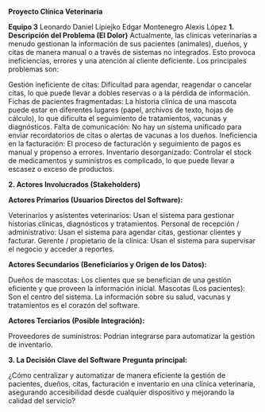 **Proyecto Clínica Veterinaria**

**Equipo 3**
Leonardo Daniel Lipiejko
Edgar Montenegro
Alexis López
**1. Descripción del Problema (El Dolor)**
Actualmente, las clínicas veterinarias a menudo gestionan la información de sus pacientes (animales), dueños, y citas 
de manera manual o a través de sistemas no integrados. Esto provoca ineficiencias, errores y una atención al cliente 
deficiente. Los principales problemas son:

Gestión ineficiente de citas: Dificultad para agendar, reagendar o cancelar citas, lo que puede llevar a dobles reservas
o a la pérdida de información.
Fichas de pacientes fragmentadas: La historia clínica de una mascota puede estar en diferentes lugares (papel, archivos 
de texto, hojas de cálculo), lo que dificulta el seguimiento de tratamientos, vacunas y diagnósticos.
Falta de comunicación: No hay un sistema unificado para enviar recordatorios de citas o alertas de vacunas a los dueños.
Ineficiencia en la facturación: El proceso de facturación y seguimiento de pagos es manual y propenso a errores.
Inventario desorganizado: Controlar el stock de medicamentos y suministros es complicado, lo que puede llevar a escasez 
o exceso de productos.

**2. Actores Involucrados (Stakeholders)**

**Actores Primarios (Usuarios Directos del Software):**

Veterinarios y asistentes veterinarios: Usan el sistema para gestionar historias clínicas, diagnósticos y tratamientos.
Personal de recepción / administrativo: Usan el sistema para agendar citas, gestionar clientes y facturar.
Gerente / propietario de la clínica: Usan el sistema para supervisar el negocio y acceder a reportes.

**Actores Secundarios (Beneficiarios y Origen de los Datos):**

Dueños de mascotas: Los clientes que se benefician de una gestión eficiente y que proveen la información inicial.
Mascotas (Los pacientes): Son el centro del sistema. La información sobre su salud, vacunas y tratamientos es el corazón 
del software.


**Actores Terciarios (Posible Integración):**

Proveedores de suministros: Podrían integrarse para automatizar la gestión de inventario.

**3. La Decisión Clave del Software**
**Pregunta principal:**

¿Cómo centralizar y automatizar de manera eficiente la gestión de pacientes, dueños, citas, facturación e inventario en 
una clínica veterinaria, asegurando accesibilidad desde cualquier dispositivo y mejorando la calidad del servicio?
